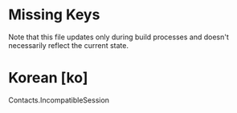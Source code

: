 # Missing Keys
Note that this file updates only during build processes and doesn't necessarily reflect the current state.

# Korean [ko]
Contacts.IncompatibleSession  

